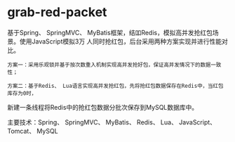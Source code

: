 # grab-red-packet
   
   基于Spring、 SpringMVC、 MyBatis框架，结吅Redis，模拟高并发抢红包场景。使用JavaScript模拟3万
人同时抢红包，后台采用两种方案实现并进行性能对比。

    方案一：采用乐观锁并基于按次数重入机制实现高并发抢好包，保证高并发情况下的数据一致性；
    
    方案二：基于Redis、 Lua语言实现高并发抢红包，先将抢红包数据保存在Redis中，当红包库存为0时，
新建一条线程将Redis中的抢红包数据分批次保存到MySQL数据库中。

主要技术：Spring、 SpringMVC、 MyBatis、 Redis、 Lua、 JavaScript、 Tomcat、 MySQL
